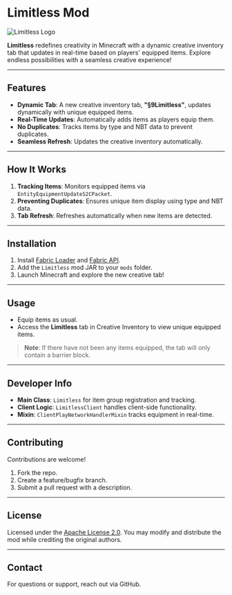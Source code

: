 # Limitless Mod

![Limitless Logo](https://cdn.modrinth.com/data/cached_images/865647713e4691ffc4400e9d38ce492c2c58e44b.png)

**Limitless** redefines creativity in Minecraft with a dynamic creative inventory tab that updates in real-time based on players' equipped items. Explore endless possibilities with a seamless creative experience!

---

## Features

- **Dynamic Tab**: A new creative inventory tab, **"§9Limitless"**, updates dynamically with unique equipped items.
- **Real-Time Updates**: Automatically adds items as players equip them.
- **No Duplicates**: Tracks items by type and NBT data to prevent duplicates.
- **Seamless Refresh**: Updates the creative inventory automatically.

---

## How It Works

1. **Tracking Items**: Monitors equipped items via `EntityEquipmentUpdateS2CPacket`.
2. **Preventing Duplicates**: Ensures unique item display using type and NBT data.
3. **Tab Refresh**: Refreshes automatically when new items are detected.

---

## Installation

1. Install [Fabric Loader](https://fabricmc.net/) and [Fabric API](https://modrinth.com/mod/fabric-api).
2. Add the `Limitless` mod JAR to your `mods` folder.
3. Launch Minecraft and explore the new creative tab!

---

## Usage

- Equip items as usual.  
- Access the **Limitless** tab in Creative Inventory to view unique equipped items.  
> **Note**: If there have not been any items equipped, the tab will only contain a barrier block.

---

## Developer Info

- **Main Class**: `Limitless` for item group registration and tracking.
- **Client Logic**: `LimitlessClient` handles client-side functionality.
- **Mixin**: `ClientPlayNetworkHandlerMixin` tracks equipment in real-time.

---

## Contributing

Contributions are welcome!  
1. Fork the repo.  
2. Create a feature/bugfix branch.  
3. Submit a pull request with a description.

---

## License

Licensed under the [Apache License 2.0](LICENSE). You may modify and distribute the mod while crediting the original authors.

---

## Contact

For questions or support, reach out via GitHub.
